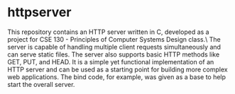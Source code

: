 # httpserver
This repository contains an HTTP server written in C, developed as a project for CSE 130 - Principles of Computer Systems Design class.\\
The server is capable of handling multiple client requests simultaneously and can serve static files. The server also supports basic HTTP methods like GET, PUT, and HEAD. It is a simple yet functional implementation of an HTTP server and can be used as a starting point for building more complex web applications. The bind code, for example, was given as a base to help start the overall server.
